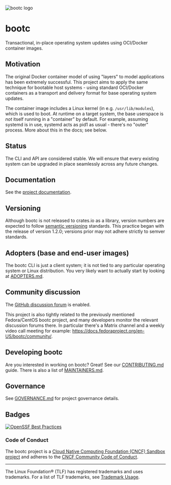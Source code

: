 ![bootc logo](https://raw.githubusercontent.com/containers/common/main/logos/bootc-logo-full-vert.png)
# bootc

Transactional, in-place operating system updates using OCI/Docker container images.

## Motivation

The original Docker container model of using "layers" to model
applications has been extremely successful.  This project
aims to apply the same technique for bootable host systems - using
standard OCI/Docker containers as a transport and delivery format
for base operating system updates.

The container image includes a Linux kernel (in e.g. `/usr/lib/modules`),
which is used to boot.  At runtime on a target system, the base userspace is
*not* itself running in a "container" by default. For example, assuming
systemd is in use, systemd acts as pid1 as usual - there's no "outer" process.
More about this in the docs; see below.

## Status

The CLI and API are considered stable. We will ensure that every existing system
can be upgraded in place seamlessly across any future changes.

## Documentation

See the [project documentation](https://bootc-dev.github.io/bootc/).

## Versioning

Although bootc is not released to crates.io as a library, version
numbers are expected to follow [semantic
versioning](https://semver.org/) standards.  This practice began with
the release of version 1.2.0; versions prior may not adhere strictly
to semver standards.

## Adopters (base and end-user images)

The bootc CLI is just a client system; it is not tied to any particular
operating system or Linux distribution. You very likely want to actually
start by looking at [ADOPTERS.md](ADOPTERS.md).

## Community discussion

The [GitHub discussion forum](https://github.com/bootc-dev/bootc/discussions) is enabled.

This project is also tightly related to the previously mentioned Fedora/CentOS bootc project,
and many developers monitor the relevant discussion forums there. In particular there's a
Matrix channel and a weekly video call meeting for example: <https://docs.fedoraproject.org/en-US/bootc/community/>.

## Developing bootc

Are you interested in working on bootc?  Great!  See our [CONTRIBUTING.md](CONTRIBUTING.md) guide.
There is also a list of [MAINTAINERS.md](MAINTAINERS.md).

## Governance
See [GOVERNANCE.md](GOVERNANCE.md) for project governance details.

## Badges

[![OpenSSF Best Practices](https://www.bestpractices.dev/projects/10113/badge)](https://www.bestpractices.dev/projects/10113)


### Code of Conduct

The bootc project is a [Cloud Native Computing Foundation (CNCF) Sandbox project](https://www.cncf.io/sandbox-projects/)
and adheres to the [CNCF Community Code of Conduct](https://github.com/cncf/foundation/blob/main/code-of-conduct.md).

---
The Linux Foundation® (TLF) has registered trademarks and uses trademarks. For a list of TLF trademarks, see [Trademark Usage](https://www.linuxfoundation.org/trademark-usage/).
